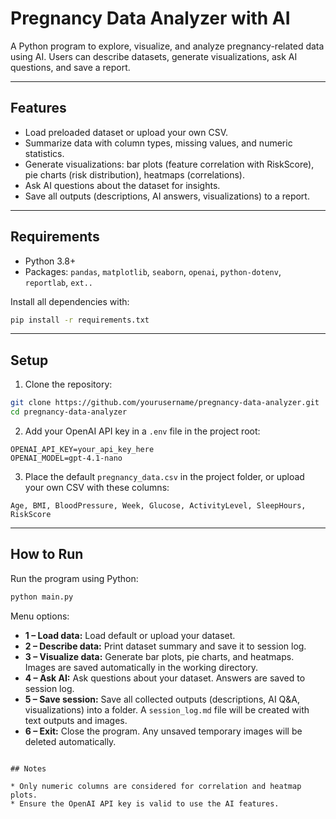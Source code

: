 
# Pregnancy Data Analyzer with AI

A Python program to explore, visualize, and analyze pregnancy-related data using AI. Users can describe datasets, generate visualizations, ask AI questions, and save a report.

---

## Features

* Load preloaded dataset or upload your own CSV.
* Summarize data with column types, missing values, and numeric statistics.
* Generate visualizations: bar plots (feature correlation with RiskScore), pie charts (risk distribution), heatmaps (correlations).
* Ask AI questions about the dataset for insights.
* Save all outputs (descriptions, AI answers, visualizations) to a report.

---

## Requirements

* Python 3.8+
* Packages: `pandas`, `matplotlib`, `seaborn`, `openai`, `python-dotenv`, `reportlab`, `ext..`

Install all dependencies with:

```bash
pip install -r requirements.txt
```

---

## Setup

1. Clone the repository:

```bash
git clone https://github.com/yourusername/pregnancy-data-analyzer.git
cd pregnancy-data-analyzer
```

2. Add your OpenAI API key in a `.env` file in the project root:

```
OPENAI_API_KEY=your_api_key_here
OPENAI_MODEL=gpt-4.1-nano
```

3. Place the default `pregnancy_data.csv` in the project folder, or upload your own CSV with these columns:

```
Age, BMI, BloodPressure, Week, Glucose, ActivityLevel, SleepHours, RiskScore
```

---

## How to Run

Run the program using Python:

```bash
python main.py
````

Menu options:

* **1 – Load data:** Load default or upload your dataset.
* **2 – Describe data:** Print dataset summary and save it to session log.
* **3 – Visualize data:** Generate bar plots, pie charts, and heatmaps. Images are saved automatically in the working directory.
* **4 – Ask AI:** Ask questions about your dataset. Answers are saved to session log.
* **5 – Save session:** Save all collected outputs (descriptions, AI Q\&A, visualizations) into a folder. A `session_log.md` file will be created with text outputs and images.
* **6 – Exit:** Close the program. Any unsaved temporary images will be deleted automatically.

```

## Notes

* Only numeric columns are considered for correlation and heatmap plots.
* Ensure the OpenAI API key is valid to use the AI features.
